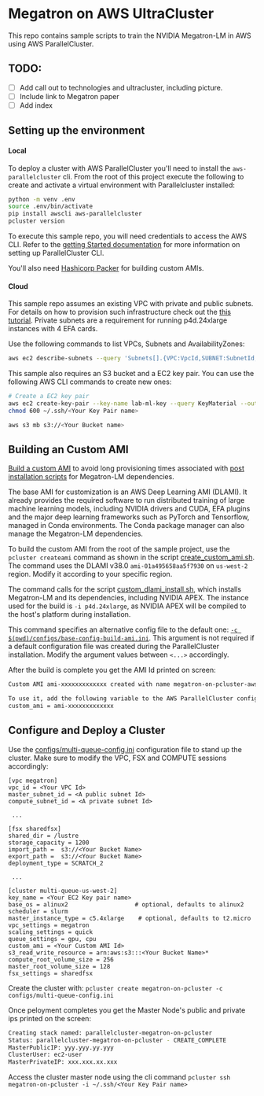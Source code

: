 # Megatron on AWS UltraCluster

This repo contains sample scripts to train the NVIDIA Megatron-LM in AWS using AWS ParallelCluster. 

## TODO:
 - [ ] Add call out to technologies and ultracluster, including picture. 
 - [ ] Include link to Megatron paper
 - [ ] Add index

## Setting up the environment 
#### Local 

To deploy a cluster with AWS ParallelCluster you'll need to install the `aws-parallelcluster` cli. From the root of this project execute the following to create and activate a virtual environment with Parallelcluster installed:

```bash
python -m venv .env
source .env/bin/activate
pip install awscli aws-parallelcluster
pcluster version
```

To execute this sample repo, you will need credentials to access the AWS CLI. Refer to the [getting Started documentation](https://docs.aws.amazon.com/parallelcluster/latest/ug/install.html) for more information on setting up ParallelCluster CLI. 

You'll also need [Hashicorp Packer](https://www.packer.io/downloads.html) for building custom AMIs.

#### Cloud 

This sample repo assumes an existing VPC with private and public subnets. For details on how to provision such infrastructure check out the [this tutorial](https://docs.aws.amazon.com/AmazonECS/latest/developerguide/create-public-private-vpc.html). Private subnets are a requirement for running p4d.24xlarge instances with 4 EFA cards. 

Use the following commands to list VPCs, Subnets and AvailabilityZones:

```bash
aws ec2 describe-subnets --query 'Subnets[].{VPC:VpcId,SUBNET:SubnetId,AZ:AvailabilityZone}'
```

This sample also requires an S3 bucket and a EC2 key pair. You can use the following AWS CLI commands to create new ones:

```bash
# Create a EC2 key pair
aws ec2 create-key-pair --key-name lab-ml-key --query KeyMaterial --output text > ~/.ssh/<Your Key Pair name>
chmod 600 ~/.ssh/<Your Key Pair name>

aws s3 mb s3://<Your Bucket name>
``` 

## Building an Custom AMI

[Build a custom AMI](https://docs.aws.amazon.com/parallelcluster/latest/ug/tutorials_02_ami_customization.html) to avoid long provisioning times associated with [post installation scripts](https://docs.aws.amazon.com/parallelcluster/latest/ug/cluster-definition.html#post-install) for Megatron-LM dependencies. 

The base AMI for customization is an AWS Deep Learning AMI (DLAMI). It already provides the required software to run distributed training of large machine learning models, including NVIDIA drivers and CUDA, EFA plugins and the major deep learning frameworks such as PyTorch and Tensorflow, managed in Conda environments. The Conda package manager can also manage the Megatron-LM dependencies.

To build the custom AMI from the root of the sample project, use the `pcluster createami` command as shown in the script [create_custom_ami.sh](./scripts/create_custom_ami.sh). The command uses the DLAMI v38.0 `ami-01a495658aa5f7930` on `us-west-2` region. Modify it according to your specific region.

The command calls for the script [custom_dlami_install.sh](./scripts/custom_dlami_install.sh), which installs Megatron-LM and its dependencies, including NVIDIA APEX. The instance used for the build is `-i p4d.24xlarge`, as NVIDIA APEX will be compiled to the host's platform during installation. 

This command specifies an alternative config file to the default one: [`-c $(pwd)/configs/base-config-build-ami.ini`](./configs/base-config-build-ami.ini). This argument is not required if a default configuration file was created during the ParallelCluster installation. Modify the argument values between `<...>` accordingly.   

After the build is complete you get the AMI Id printed on screen:

```bash
Custom AMI ami-xxxxxxxxxxxxx created with name megatron-on-pcluster-aws-parallelcluster-2.10.1-amzn2-hvm-x86_64-202101071208

To use it, add the following variable to the AWS ParallelCluster config file, under the [cluster ...] section
custom_ami = ami-xxxxxxxxxxxxx

```

## Configure and Deploy a Cluster

Use the [configs/multi-queue-config.ini](./configs/multi-queue-config.ini) configuration file to stand up the cluster. Make sure to modify the VPC, FSX and COMPUTE sessions accordingly:

```
[vpc megatron]
vpc_id = <Your VPC Id>
master_subnet_id = <A public subnet Id>
compute_subnet_id = <A private subnet Id>
 
 ... 

[fsx sharedfsx]
shared_dir = /lustre
storage_capacity = 1200
import_path =  s3://<Your Bucket Name>
export_path =  s3://<Your Bucket Name>
deployment_type = SCRATCH_2

 ...

[cluster multi-queue-us-west-2]
key_name = <Your EC2 Key pair name>
base_os = alinux2                   # optional, defaults to alinux2
scheduler = slurm
master_instance_type = c5.4xlarge    # optional, defaults to t2.micro
vpc_settings = megatron
scaling_settings = quick
queue_settings = gpu, cpu
custom_ami = <Your Custom AMI Id>
s3_read_write_resource = arn:aws:s3:::<Your Bucket Name>*
compute_root_volume_size = 256
master_root_volume_size = 128
fsx_settings = sharedfsx
```

Create the cluster with: `pcluster create megatron-on-pcluster -c configs/multi-queue-config.ini`

Once peloyment completes you get the Master Node's public and private ips printed on the screen:

```bash
Creating stack named: parallelcluster-megatron-on-pcluster
Status: parallelcluster-megatron-on-pcluster - CREATE_COMPLETE
MasterPublicIP: yyy.yyy.yy.yyy
ClusterUser: ec2-user
MasterPrivateIP: xxx.xxx.xx.xxx
```

Access the cluster master node using the cli command `pcluster ssh megatron-on-pcluster -i ~/.ssh/<Your Key Pair name>`
